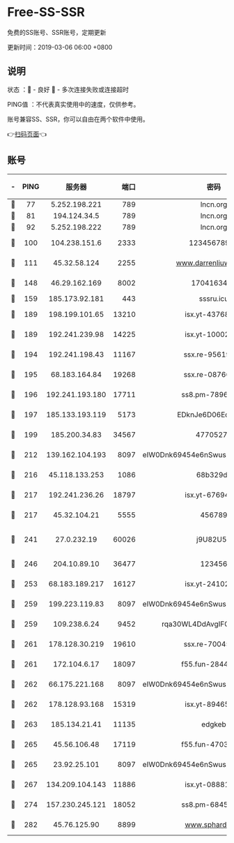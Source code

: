 # Free-SS-SSR

免费的SS账号、SSR账号，定期更新

更新时间：2019-03-06 06:00 +0800

## 说明

状态     ：🙂 - 良好 🙁 - 多次连接失败或连接超时

PING值   ：不代表真实使用中的速度，仅供参考。

账号兼容SS、SSR，你可以自由在两个软件中使用。

👉[扫码页面](https://liesauer.github.io/free-ss-ssr.github.io/)👈

## 账号

|-|PING|服务器|端口|密码|加密方式|区域|
|:----:|:----:|:-----:|-----:|:----:|:----:|:----:|
|🙂|77|5.252.198.221|789|lncn.org|rc4|JP|
|🙂|81|194.124.34.5|789|lncn.org|rc4|JP|
|🙂|92|5.252.198.222|789|lncn.org|rc4|JP|
|🙂|100|104.238.151.6|2333|12345678900|aes-256-cfb|JP|
|🙂|111|45.32.58.124|2255|www.darrenliuwei.com|aes-256-cfb|JP|
|🙂|148|46.29.162.169|8002|1704163453|aes-256-cfb|RU|
|🙂|159|185.173.92.181|443|sssru.icu|rc4-md5|RU|
|🙂|189|198.199.101.65|13210|isx.yt-43768936|aes-256-cfb|US|
|🙂|189|192.241.239.98|14225|isx.yt-10002331|aes-256-cfb|US|
|🙂|194|192.241.198.43|11167|ssx.re-95619566|aes-256-cfb|US|
|🙂|195|68.183.164.84|19268|ssx.re-08766670|aes-256-cfb|US|
|🙂|196|192.241.193.180|17711|ss8.pm-78965598|aes-256-cfb|US|
|🙂|197|185.133.193.119|5173|EDknJe6D06EoWDaw|aes-256-cfb|US|
|🙂|199|185.200.34.83|34567|47705279|aes-256-cfb|US|
|🙂|212|139.162.104.193|8097|eIW0Dnk69454e6nSwuspv9DmS201tQ0D|aes-256-cfb|JP|
|🙂|216|45.118.133.253|1086|68b329da|aes-256-cfb|SG|
|🙂|217|192.241.236.26|18797|isx.yt-67694274|aes-256-cfb|US|
|🙂|217|45.32.104.21|5555|456789|aes-256-cfb|SG|
|🙂|241|27.0.232.19|60026|j9U82U53|xchacha20-ietf-poly1305|HK|
|🙂|246|204.10.89.10|36477|123456|aes-256-cfb|US|
|🙂|253|68.183.189.217|16127|isx.yt-24102866|aes-256-cfb|SG|
|🙂|259|199.223.119.83|8097|eIW0Dnk69454e6nSwuspv9DmS201tQ0D|aes-256-cfb|US|
|🙂|259|109.238.6.24|9452|rqa30WL4DdAvgIFG6Fs3znzTa|aes-256-cfb|FR|
|🙂|261|178.128.30.219|19610|ssx.re-70045890|aes-256-cfb|SG|
|🙂|261|172.104.6.17|18097|f55.fun-28441819|aes-256-cfb|US|
|🙂|262|66.175.221.168|8097|eIW0Dnk69454e6nSwuspv9DmS201tQ0D|aes-256-cfb|US|
|🙂|262|178.128.93.168|15319|isx.yt-89465296|aes-256-cfb|SG|
|🙂|263|185.134.21.41|11135|edgkeb|aes-256-cfb|GB|
|🙂|265|45.56.106.48|17119|f55.fun-47038034|aes-256-cfb|US|
|🙂|265|23.92.25.101|8097|eIW0Dnk69454e6nSwuspv9DmS201tQ0D|aes-256-cfb|US|
|🙂|267|134.209.104.143|11886|isx.yt-08881056|aes-256-cfb|SG|
|🙂|274|157.230.245.121|18052|ss8.pm-68457462|aes-256-cfb|SG|
|🙂|282|45.76.125.90|8899|www.sphard.com|aes-256-cfb|JP|
